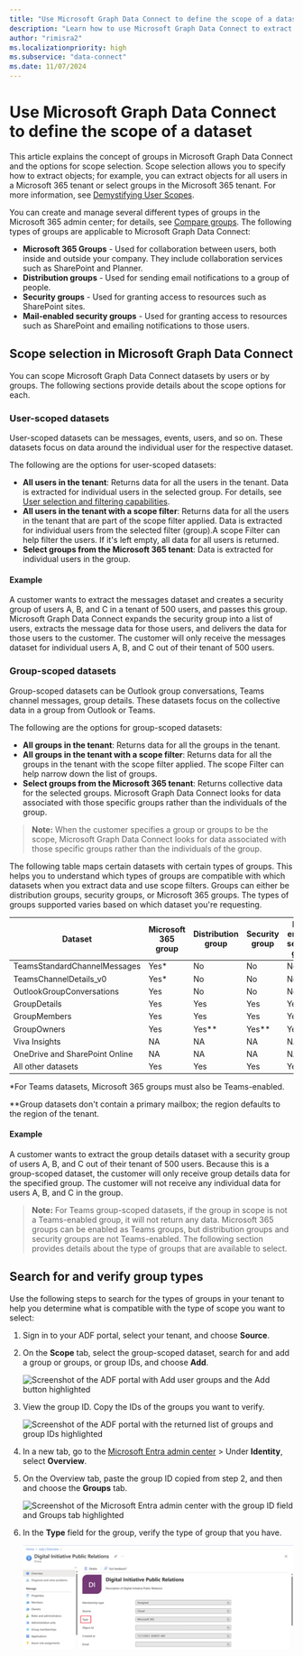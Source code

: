 ```yaml
---
title: "Use Microsoft Graph Data Connect to define the scope of a dataset"
description: "Learn how to use Microsoft Graph Data Connect to extract objects."
author: "rimisra2"
ms.localizationpriority: high
ms.subservice: "data-connect"
ms.date: 11/07/2024
---
```


# Use Microsoft Graph Data Connect to define the scope of a dataset

This article explains the concept of groups in Microsoft Graph Data Connect and the options for scope selection. Scope selection allows you to specify how to extract objects; for example, you can extract objects for all users in a Microsoft 365 tenant or select groups in the Microsoft 365 tenant. For more information, see [Demystifying User Scopes](https://devblogs.microsoft.com/microsoft365dev/microsoft-graph-data-connect-demystifying-user-scopes/#:~:text=The%20user%20scope%20option%20lets%20you%20either%20specify,Azure%20Active%20Directory%20Security%20or%20Microsoft%20365%20groups).

You can create and manage several different types of groups in the Microsoft 365 admin center; for details, see [Compare groups](/microsoft-365/admin/create-groups/compare-groups?view=o365-worldwide&preserve-view=true). The following types of groups are applicable to Microsoft Graph Data Connect:

*  **Microsoft 365 Groups** - Used for collaboration between users, both inside and outside your company. They include collaboration services such as SharePoint and Planner.
* **Distribution groups** - Used for sending email notifications to a group of people.
* **Security groups** - Used for granting access to resources such as SharePoint sites.
* **Mail-enabled security groups** - Used for granting access to resources such as SharePoint and emailing notifications to those users.

## Scope selection in Microsoft Graph Data Connect
You can scope Microsoft Graph Data Connect datasets by users or by groups. The following sections provide details about the scope options for each.

### User-scoped datasets
User-scoped datasets can be messages, events, users, and so on. These datasets focus on data around the individual user for the respective dataset.

The following are the options for user-scoped datasets:

* **All users in the tenant**: Returns data for all the users in the tenant. Data is extracted for individual users in the selected group. For details, see [User selection and filtering capabilities](/graph/data-connect-filtering).
* **All users in the tenant with a scope filter**: Returns data for all the users in the tenant that are part of the scope filter applied. Data is extracted for individual users from the selected filter (group).A scope Filter can help filter the users. If it's left empty, all data for all users is returned. 
* **Select groups from the Microsoft 365 tenant**: Data is extracted for individual users in the group.

#### Example

A customer wants to extract the messages dataset and creates a security group of users A, B, and C in a tenant of 500 users, and passes this group. Microsoft Graph Data Connect expands the security group into a list of users, extracts the message data for those users, and delivers the data for those users to the customer. The customer will only receive the messages dataset for individual users A, B, and C out of their tenant of 500 users.
        
### Group-scoped datasets

Group-scoped datasets can be Outlook group conversations, Teams channel messages, group details. These datasets focus on the collective data in a group from Outlook or Teams.

The following are the options for group-scoped datasets:

* **All groups in the tenant**: Returns data for all the groups in the tenant.
* **All groups in the tenant with a scope filter**: Returns data for all the groups in the tenant with the scope filter applied. The scope Filter can help narrow down the list of groups. 
* **Select groups from the Microsoft 365 tenant**: Returns collective data for the selected groups. Microsoft Graph Data Connect looks for data associated with those specific groups rather than the individuals of the group. 

> **Note:**  When the customer specifies a group or groups to be the scope, Microsoft Graph Data Connect looks for data associated with those specific groups rather than the individuals of the group. 
 
The following table maps certain datasets with certain types of groups. This helps you to understand which types of groups are compatible with which datasets when you extract data and use scope filters. Groups can either be distribution groups, security groups, or Microsoft 365 groups. The types of groups supported varies based on which dataset you're requesting.

|              Dataset                 | Microsoft 365 group | Distribution group | Security group | Mail-enabled security group  |
|---------------------------------------|-------------|---------------------|-----------------|------------------------|
|     TeamsStandardChannelMessages      | Yes*        | No                  | No              | No                     |
|     TeamsChannelDetails_v0            | Yes*        | No                  | No              | No                     |
|     OutlookGroupConversations         | Yes         | No                  | No              | No                     |
|     GroupDetails                      | Yes         | Yes                 | Yes             | Yes                    |
|     GroupMembers                      | Yes         | Yes                 | Yes             | Yes                    |
|     GroupOwners                       | Yes         | Yes**               | Yes**           | Yes                    |
|     Viva Insights                     | NA          | NA                  | NA              | NA                     |
|     OneDrive and SharePoint Online    | NA          | NA                  | NA              | NA                     |
|     All other datasets                | Yes         | Yes                 | Yes             | Yes                    |

\*For Teams datasets, Microsoft 365 groups must also be Teams-enabled.

\**Group datasets don't contain a primary mailbox; the region defaults to the region of the tenant. 

#### Example
A customer wants to extract the group details dataset with a security group of users A, B, and C out of their tenant of 500 users. Because this is a group-scoped dataset, the customer will only receive group details data for the specified group. The customer will not receive any individual data for users A, B, and C in the group.

> **Note:** For Teams group-scoped datasets, if the group in scope is not a Teams-enabled group, it will not return any data. Microsoft 365 groups can be enabled as Teams groups, but distribution groups and security groups are not Teams-enabled. The following section provides details about the type of groups that are available to select. 

## Search for and verify group types

Use the following steps to search for the types of groups in your tenant to help you determine what is compatible with the type of scope you want to select:

1. Sign in to your ADF portal, select your tenant, and choose **Source**.

1. On the **Scope** tab, select the group-scoped dataset, search for and add a group or groups, or group IDs, and choose **Add**.
    
    ![Screenshot of the ADF portal with Add user groups and the Add button highlighted](images/data-connect-groups-1.png)

2. View the group ID. Copy the IDs of the groups you want to verify.

    ![Screenshot of the ADF portal with the returned list of groups and group IDs highlighted](images/data-connect-groups-2.png)

3. In a new tab, go to the [Microsoft Entra admin center](https://entra.microsoft.com) > Under **Identity**, select **Overview**.


4. On the Overview tab, paste the group ID copied from step 2, and then and choose the **Groups** tab.

    ![Screenshot of the Microsoft Entra admin center with the group ID field and Groups tab highlighted](images/data-connect-groups-3.png)

5. In the **Type** field for the group, verify the type of group that you have.

    ![Screenshot of the group with the Type field highlighted](images/data-connect-groups-4.png)
 
